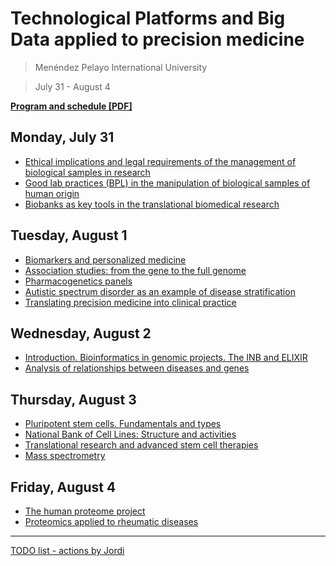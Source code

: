 # Technological Platforms and Big Data applied to precision medicine

> Menéndez Pelayo International University

> July 31 - August 4


**[Program and schedule [PDF]](http://www.uimp.es/uxxiconsultas/ficheros/8/41429Definitivo.2.63HG.pdf)**

## Monday, July 31
- [Ethical implications and legal requirements of the management of biological samples in research](01_ethical_implications.md)
- [Good lab practices (BPL) in the manipulation of biological samples of human origin](02_good_lab_practices.md)
- [Biobanks as key tools in the translational biomedical research](03_translational_biobanks.md)

## Tuesday, August 1
- [Biomarkers and personalized medicine](04_biomarkers.md)
- [Association studies: from the gene to the full genome](05_association_studies.md)
- [Pharmacogenetics panels](06_pharmacogenetics_panels.md)
- [Autistic spectrum disorder as an example of disease stratification](07_autistic.md)
- [Translating precision medicine into clinical practice](08_translating_precision.md)

## Wednesday, August 2
- [Introduction. Bioinformatics in genomic projects. The INB and ELIXIR](09_bioinformatics_projects.md)
- [Analysis of relationships between diseases and genes](11_disease_genes.md)

## Thursday, August 3
- [Pluripotent stem cells. Fundamentals and types](12_stem_cells.md)
- [National Bank of Cell Lines: Structure and activities](13_cell_lines.md)
- [Translational research and advanced stem cell therapies](14_translational_research.md)
- [Mass spectrometry](16_mass_spectrometry.md)

## Friday, August 4
- [The human proteome project](17_human_proteome.md)
- [Proteomics applied to rheumatic diseases](18_rheumatic_diseases.md)

----

[TODO list - actions by Jordi](99_todo.md)
